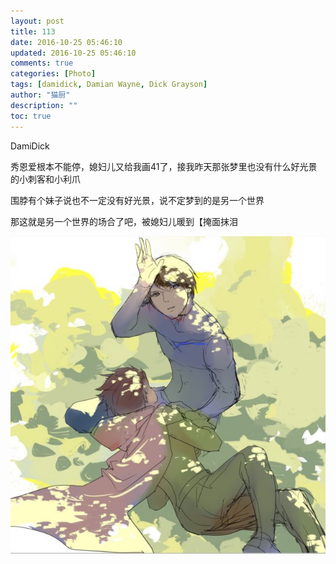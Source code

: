 ```yaml
---
layout: post
title: 113
date: 2016-10-25 05:46:10
updated: 2016-10-25 05:46:10
comments: true
categories: [Photo]
tags: [damidick, Damian Wayne, Dick Grayson]
author: "猫厨"
description: ""
toc: true
---
```


<p>DamiDick</p> 
<p>秀恩爱根本不能停，媳妇儿又给我画41了，接我昨天那张梦里也没有什么好光景的小刺客和小利爪</p> 
<p>围脖有个妹子说也不一定没有好光景，说不定梦到的是另一个世界</p> 
<p>那这就是另一个世界的场合了吧，被媳妇儿暖到【掩面抹泪</p>

![](https://raw.githubusercontent.com/alicewish/meowchain247/master/img_cVZNdzJtQk9JV2RzcW9DSFpxbjhydlpyYks5SWpDOGl2TThjM1FOTkd4b3RNWUNWMmZQSEtnPT0.jpg)